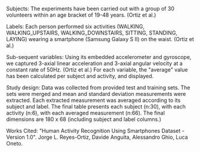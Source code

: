 Subjects: The experiments have been carried out with a group of 30 volunteers within an age bracket of 19-48 years. (Ortiz et al.)

Labels: Each person performed six activities (WALKING, WALKING_UPSTAIRS, WALKING_DOWNSTAIRS, SITTING, STANDING, LAYING) wearing a smartphone (Samsung Galaxy S II) on the waist. (Ortiz et al.)

Sub-sequent variables: Using its embedded accelerometer and gyroscope, we captured 3-axial linear acceleration and 3-axial angular velocity at a constant rate of 50Hz. (Ortiz et al.) For each variable, the "average" value has been calculated per subject and activity, and displayed.

Study design:
Data was collected from provided test and training sets. The sets were merged and mean and standard deviation measurements were extracted. Each extracted measurement was averaged according to its subject and label. The final table presents each subject (n:30), with each activity (n:6), with each averaged measurement (n:66). The final dimensions are 180 x 68 (including subject and label columns.)


Works Cited:
"Human Activity Recognition Using Smartphones Dataset - Version 1.0". Jorge L. Reyes-Ortiz, Davide Anguita, Alessandro Ghio, Luca Oneto.